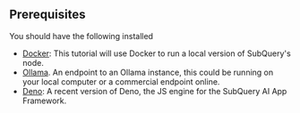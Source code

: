 ## Prerequisites

You should have the following installed

- [Docker](https://docker.com/): This tutorial will use Docker to run a local version of SubQuery's node.
- [Ollama](https://ollama.com/). An endpoint to an Ollama instance, this could be running on your local computer or a commercial endpoint online.
- [Deno](https://docs.deno.com/runtime/getting_started/installation/): A recent version of Deno, the JS engine for the SubQuery AI App Framework.